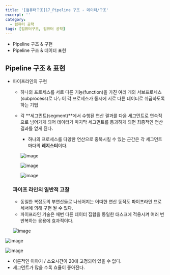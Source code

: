 ```yaml
---
title: '[컴퓨터구조]17_Pipeline 구조 - 데이터/구조'
excerpt: ''
category:
  - 컴퓨터 공학
tags: [컴퓨터구조, 컴퓨터 공학]
---
```


- Pipeline 구조 & 구현
- Pipeline 구조 & 데이터 표현

## Pipeline 구조 & 표현

- 파이프라인의 구현

  - 하나의 프로세스를 서로 다른 기능(function)을 가진 여러 개의 서브프로세스(subprocess)로 나누어 각 프로세스가 동시에 서로 다른 데이터로 취급하도록 하는 기법

  - 각 **세그먼트(segment)**에서 수행된 연산 결과를 다음 세그먼트로 연속적으로 넘어가게 되어 데이터가 마지막 세그먼트를 통과하게 되면 최종적인 연산 결과를 얻게 된다.

    - 하나의 프로세스를 다양한 연산으로 중복시킬 수 있는 근간은 각 세그먼트마다의 **레지스터**이다.

    ![image](https://user-images.githubusercontent.com/53068706/119138500-eb38a080-ba7c-11eb-9b9e-d512471d3083.png)

    ![image](https://user-images.githubusercontent.com/53068706/119138681-17542180-ba7d-11eb-8547-b5e2b93c383b.png)

    ![image](https://user-images.githubusercontent.com/53068706/119138746-2cc94b80-ba7d-11eb-9bf1-2b718eb937d5.png)

  ### 파이프 라인의 일반적 고찰

  - 동일한 복잡도의 부연산들로 나뉘어지는 어떠한 연산 동작도 파이프라인 프로세서에 의해 구현 될 수 있다.
  - 파이프라인 기술은 매번 다른 데이터 집합을 동일한 태스크에 적용시켜 여러 번 반복하는 응용에 효과적이다.

  ![image](https://user-images.githubusercontent.com/53068706/119147642-bdf0f000-ba86-11eb-8529-9fd242c25e83.png)

![image](https://user-images.githubusercontent.com/53068706/119148123-2c35b280-ba87-11eb-94b2-d0ea5f3939c2.png)

![image](https://user-images.githubusercontent.com/53068706/119148377-61da9b80-ba87-11eb-923a-83ce813d8e49.png)

- 이론적인 이야기 / 소요시간이 20에 고정되어 있을 수 없다.
- 세그먼트가 많을 수록 효율이 좋아진다.
